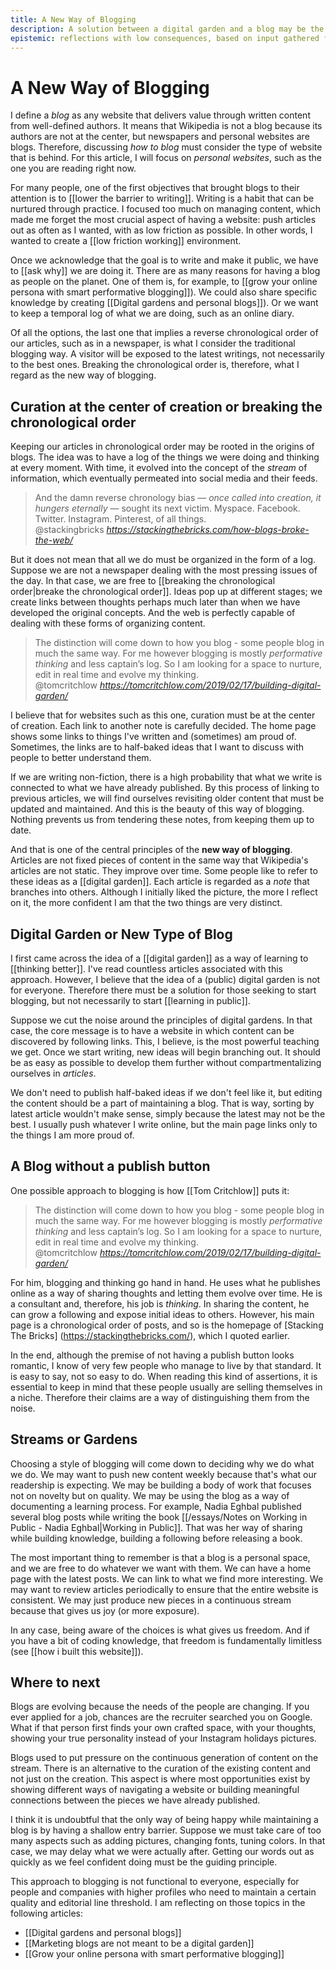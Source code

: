 ```yaml
---
title: A New Way of Blogging
description: A solution between a digital garden and a blog may be the answer that many content creators are looking for.
epistemic: reflections with low consequences, based on input gathered from other online sources, and conscious practice. Associated risks are not fully developed.
---
```

# A New Way of Blogging
I define a *blog* as any website that delivers value through written content from well-defined authors. It means that Wikipedia is not a blog because its authors are not at the center, but newspapers and personal websites are blogs. Therefore, discussing *how to blog* must consider the type of website that is behind. For this article, I will focus on *personal websites*, such as the one you are reading right now. 

For many people, one of the first objectives that brought blogs to their attention is to [[lower the barrier to writing]]. Writing is a habit that can be nurtured through practice. I focused too much on managing content, which made me forget the most crucial aspect of having a website: push articles out as often as I wanted, with as low friction as possible. In other words, I wanted to create a [[low friction working]] environment. 

Once we acknowledge that the goal is to write and make it public, we have to [[ask why]] we are doing it. There are as many reasons for having a blog as people on the planet. One of them is, for example, to [[grow your online persona with smart performative blogging]]). We could also share specific knowledge by creating [[Digital gardens and personal blogs]]). Or we want to keep a temporal log of what we are doing, such as an online diary.

Of all the options, the last one that implies a reverse chronological order of our articles, such as in a newspaper, is what I consider the traditional blogging way. A visitor will be exposed to the latest writings, not necessarily to the best ones. Breaking the chronological order is, therefore, what I regard as the new way of blogging. 

## Curation at the center of creation or breaking the chronological order
Keeping our articles in chronological order may be rooted in the origins of blogs. The idea was to have a log of the things we were doing and thinking at every moment. With time, it evolved into the concept of the *stream* of information, which eventually permeated into social media and their feeds. 

<blockquote class="quoteback" darkmode="" data-title="How%20the%20Blog%20Broke%20the%20Web" data-author="@stackingbricks" cite="https://stackingthebricks.com/how-blogs-broke-the-web/">
And the damn reverse chronology bias — <em>once called into creation, it hungers eternally</em> — sought its next victim. Myspace. Facebook. Twitter. Instagram. Pinterest, of all things.
<footer>@stackingbricks <cite><a href="https://stackingthebricks.com/how-blogs-broke-the-web/">https://stackingthebricks.com/how-blogs-broke-the-web/</a></cite></footer>
</blockquote>
<script note="" src="https://cdn.jsdelivr.net/gh/Blogger-Peer-Review/quotebacks@1/quoteback.js"></script>

But it does not mean that all we do must be organized in the form of a log. Suppose we are not a newspaper dealing with the most pressing issues of the day. In that case, we are free to [[breaking the chronological order|breake the chronological order]]. Ideas pop up at different stages; we create links between thoughts perhaps much later than when we have developed the original concepts. And the web is perfectly capable of dealing with these forms of organizing content.  

<blockquote class="quoteback" darkmode="" data-title="Building%20a%20digital%20garden" data-author="@tomcritchlow" cite="https://tomcritchlow.com/2019/02/17/building-digital-garden/">
The distinction will come down to how you blog - some people blog in much the same way. For me however blogging is mostly <em>performative thinking</em> and less captain’s log. So I am looking for a space to nurture, edit in real time and evolve my thinking.
<footer>@tomcritchlow <cite><a href="https://tomcritchlow.com/2019/02/17/building-digital-garden/">https://tomcritchlow.com/2019/02/17/building-digital-garden/</a></cite></footer>
</blockquote>
<script note="" src="https://cdn.jsdelivr.net/gh/Blogger-Peer-Review/quotebacks@1/quoteback.js"></script>

I believe that for websites such as this one, curation must be at the center of creation. Each link to another note is carefully decided. The home page shows some links to things I've written and (sometimes) am proud of. Sometimes, the links are to half-baked ideas that I want to discuss with people to better understand them. 

If we are writing non-fiction, there is a high probability that what we write is connected to what we have already published. By this process of linking to previous articles, we will find ourselves revisiting older content that must be updated and maintained. And this is the beauty of this way of blogging. Nothing prevents us from tendering these notes, from keeping them up to date. 

And that is one of the central principles of the **new way of blogging**. Articles are not fixed pieces of content in the same way that Wikipedia's articles are not static. They improve over time. Some people like to refer to these ideas as a [[digital garden]]. Each article is regarded as a *note* that branches into others. Although I initially liked the picture, the more I reflect on it, the more confident I am that the two things are very distinct. 

## Digital Garden or New Type of Blog
I first came across the idea of a [[digital garden]] as a way of learning to [[thinking better]]. I've read countless articles associated with this approach. However, I believe that the idea of a (public) digital garden is not for everyone. Therefore there must be a solution for those seeking to start blogging, but not necessarily to start [[learning in public]]. 

Suppose we cut the noise around the principles of digital gardens. In that case, the core message is to have a website in which content can be discovered by following links. This, I believe, is the most powerful teaching we get. Once we start writing, new ideas will begin branching out. It should be as easy as possible to develop them further without compartmentalizing ourselves in *articles*. 

We don't need to publish half-baked ideas if we don't feel like it, but editing the content should be a part of maintaining a blog. That is way, sorting by latest article wouldn't make sense, simply because the latest may not be the best. I usually push whatever I write online, but the main page links only to the things I am more proud of. 

## A Blog without a publish button
One possible approach to blogging is how [[Tom Critchlow]] puts it:

<blockquote class="quoteback" darkmode="" data-title="Building%20a%20digital%20garden" data-author="@tomcritchlow" cite="https://tomcritchlow.com/2019/02/17/building-digital-garden/">
The distinction will come down to how you blog - some people blog in much the same way. For me however blogging is mostly <em>performative thinking</em> and less captain’s log. So I am looking for a space to nurture, edit in real time and evolve my thinking.
<footer>@tomcritchlow <cite><a href="https://tomcritchlow.com/2019/02/17/building-digital-garden/">https://tomcritchlow.com/2019/02/17/building-digital-garden/</a></cite></footer>
</blockquote>
<script note="" src="https://cdn.jsdelivr.net/gh/Blogger-Peer-Review/quotebacks@1/quoteback.js"></script>

For him, blogging and thinking go hand in hand. He uses what he publishes online as a way of sharing thoughts and letting them evolve over time. He is a consultant and, therefore, his job is *thinking*. In sharing the content, he can grow a following and expose initial ideas to others. However, his main page is a chronological order of posts, and so is the homepage of [Stacking The Bricks]
(https://stackingthebricks.com/), which I quoted earlier. 

In the end, although the premise of not having a publish button looks romantic, I know of very few people who manage to live by that standard. It is easy to say, not so easy to do. When reading this kind of assertions, it is essential to keep in mind that these people usually are selling themselves in a niche. Therefore their claims are a way of distinguishing them from the noise. 

## Streams or Gardens
Choosing a style of blogging will come down to deciding why we do what we do. We may want to push new content weekly because that's what our readership is expecting. We may be building a body of work that focuses not on novelty but on quality. We may be using the blog as a way of documenting a learning process. For example, Nadia Eghbal published several blog posts while writing the book [[/essays/Notes on Working in Public - Nadia Eghbal|Working in Public]]. That was her way of sharing while building knowledge, building a following before releasing a book. 

The most important thing to remember is that a blog is a personal space, and we are free to do whatever we want with them. We can have a home page with the latest posts. We can link to what we find more interesting. We may want to review articles periodically to ensure that the entire website is consistent. We may just produce new pieces in a continuous stream because that gives us joy (or more exposure). 

In any case, being aware of the choices is what gives us freedom. And if you have a bit of coding knowledge, that freedom is fundamentally limitless (see [[how i built this website]]). 

## Where to next
Blogs are evolving because the needs of the people are changing. If you ever applied for a job, chances are the recruiter searched you on Google. What if that person first finds your own crafted space, with your thoughts, showing your true personality instead of your Instagram holidays pictures. 

Blogs used to put pressure on the continuous generation of content on the stream. There is an alternative to the curation of the existing content and not just on the creation. This aspect is where most opportunities exist by showing different ways of navigating a website or building meaningful connections between the pieces we have already published. 

I think it is undoubtful that the only way of being happy while maintaining a blog is by having a shallow entry barrier. Suppose we must take care of too many aspects such as adding pictures, changing fonts, tuning colors. In that case, we may delay what we were actually after. Getting our words out as quickly as we feel confident doing must be the guiding principle. 

This approach to blogging is not functional to everyone, especially for people and companies with higher profiles who need to maintain a certain quality and editorial line threshold. I am reflecting on those topics in the following articles:

- [[Digital gardens and personal blogs]]
- [[Marketing blogs are not meant to be a digital garden]]
- [[Grow your online persona with smart performative blogging]]